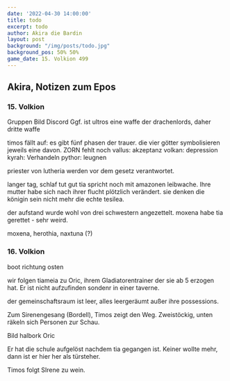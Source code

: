 ```yaml
---
date: '2022-04-30 14:00:00'
title: todo
excerpt: todo
author: Akira die Bardin
layout: post
background: "/img/posts/todo.jpg"
background_pos: 50% 50%
game_date: 15. Volkion 499
---
```


<div class="rhyme">
  <blockquote> 
  </blockquote>
</div>

## Akira, Notizen zum Epos

### 15. Volkion

<!--
Die Kinder sind im Weisenhaus im Tempel
Wenn wir zurückkommen finden die Spiele statt
Shopping, +1 Waffe von Volkan
-->

Gruppen Bild Discord 
Ggf. ist ultros eine waffe der drachenlords, daher dritte waffe 

timos fällt auf: es gibt fünf phasen der trauer. die vier götter symbolisieren jeweils eine davon. ZORN fehlt noch
vallus: akzeptanz
volkan: depression
kyrah: Verhandeln
pythor: leugnen

priester von lutheria werden vor dem gesetz verantwortet.

langer tag, schlaf tut gut
tia spricht noch mit amazonen leibwache. Ihre mutter habe sich nach ihrer flucht plötzlich verändert. sie denken die königin sein nicht mehr die echte tesilea.

der aufstand wurde wohl von drei schwestern angezettelt. moxena habe tia gerettet - sehr weird.

moxena, herothia, naxtuna (?)

### 16. Volkion

boot richtung osten

wir folgen tiameia zu Oric, ihrem Gladiatorentrainer der sie ab 5 erzogen hat. Er ist nicht aufzufinden sondenr in einer taverne. 

der gemeinschaftsraum ist leer, alles leergeräumt außer ihre possessions. 

Zum Sirenengesang (Bordell), Timos zeigt den Weg. Zweistöckig, unten räkeln sich Personen zur Schau. 

Bild halbork Oric

Er hat die schule aufgelöst nachdem tia gegangen ist. Keiner wollte mehr, dann ist er hier her als türsteher. 

Timos folgt SIrene zu wein. 
